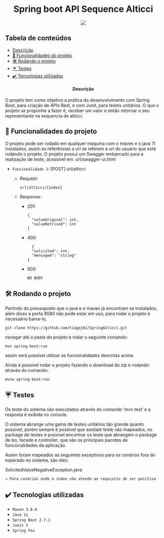 
<h1 align="center"> Spring boot API Sequence Alticci</h1>
<p align="center">
<img src="http://img.shields.io/static/v1?label=STATUS&message=v1.0.0%20FINALIZADO&color=GREEN&style=for-the-badge"/>
</p>

## Tabela de conteúdos 

* [Descrição](#----descrição)
* [:hammer: Funcionalidades do projeto](#hammer-funcionalidades-do-projeto)
* [ 🛠️ Rodando o projeto](#%EF%B8%8F-rodando-o-projeto)
* [☔ Testes](#-testes)
* [✔️ Tecnologias utilizadas](#%EF%B8%8F-tecnologias-utilizadas)

<h4 align="center"> 
   Descrição
</h4>
<p>  O projeto tem como objetivo a prática do desenvolvimento com Spring Boot, para criação de APIs Rest, e com Junit, para testes unitários. O que o projeto se proponhe a fazer é, receber um valor e então retornar o seu representante na sequencia de alticci.</p>

## :hammer: Funcionalidades do projeto
<p>O projeto pode ser rodado em qualquer máquina com o maven e o java 11 instalados, assim as referências a url se referem a url do usuário que está rodando o projeto.
O projeto possui um Swagger embarcado para a realização de teste, acessível em: url/swagger-ui.html
</p>

- `Funcionalidade 1`: [POST] url/alticci

  - Request:
    ```
    url/alticci/{index}
    ```
  - Response:
  
    - 201:
      ```
      {
        "valueOriginal": int,
        "valueRetrived": int
      }
      ```
    - 400:
      ```
        {
        "solicited": int,
        "mensagem": "string"
      }
      ```
     - 500:
        ```
        NO BODY
        ```

## 🛠️ Rodando o projeto

Partindo do pressuposto que o java e o maven já encontram se instalados, além disso a porta 8080 não pode estar em uso,
para rodar o projeto é necessário baixa-lo,
```
git clone https://github.com/tiagoj61/SpringAlticci.git
``` 
navegar até a pasta do projeto e rodar o seguinte comando:
```
mvn spring-boot:run
```
assim será possível utilizar as funcionalidades descritas acima.

Ainda é possível rodar o projeto fazendo o download do zip e rodando através do comando:
```
mvnw spring-boot:run
```

## ☔ Testes

Os teste do sistema são executados através do comando ‘mvn test’ e a resposta é exibida no console.

O sistema abrange uma gama de testes unitários tão grande quanto possível, porém sempre é possível que existam teste não mapeados, no package de testes é possível encontrar os teste que abrangem o package de bo, facade e controller, que são os principais pacotes de funcionalidades da aplicação.

Assim foram mapeados as seguintes exceptions para os cenários fora do esperado no sistema, são eles:

  SolicitedValueNegativeException.java
  
    → Para cenários onde o index não atende ao requisito de ser positivo

## ✔️ Tecnologias utilizadas

- ``Maven 3.8.6``
- ``Java 11``
- ``Spring Boot 2.7.1``
- ``Junit 5``
- ``Spring Fox``

